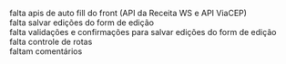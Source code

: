falta apis de auto fill do front (API da Receita WS e API ViaCEP)<br/>
falta salvar edições do form de edição<br/>
falta validações e confirmações para salvar edições do form de edição<br/>
falta controle de rotas<br/>
faltam comentários<br/>